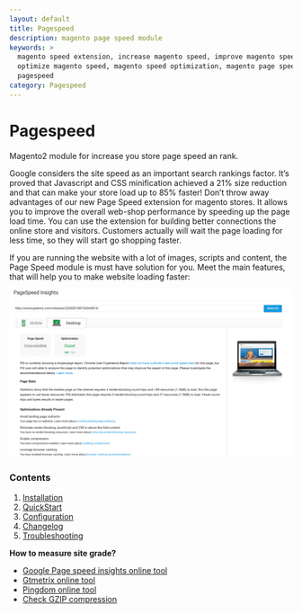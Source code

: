 ```yaml
---
layout: default
title: Pagespeed
description: magento page speed module
keywords: >
  magento speed extension, increase magento speed, improve magento speed,
  optimize magento speed, magento speed optimization, magento page speed module,
  pagespeed
category: Pagespeed
---
```


# Pagespeed

Magento2 module for increase you store page speed an rank.

Google considers the site speed as an important search rankings factor. It’s proved that Javascript and CSS minification achieved a 21% size reduction and that can make your store load up to 85% faster! Don’t throw away advantages of our new Page Speed extension for magento stores. It allows you to improve the overall web-shop performance by speeding up the page load time. You can use the extension for building better connections the online store and visitors. Customers actually will wait the page loading for less time, so they will start go shopping faster.

If you are running the website with a lot of images, scripts and content, the Page Speed module is must have solution for you. Meet the main features, that will help you to make website loading faster:

![Google insights](/images/m2/pagespeed/insight.png)

### Contents

1. [Installation](installation/)
2. [QuickStart](quickstart/)
3. [Configuration](configuration/)
4. [Changelog](changelog/)
5. [Troubleshooting](troubleshooting/)

**How to measure site grade?**

*   [Google Page speed insights online tool](https://developers.google.com/speed/pagespeed/insights)
*   [Gtmetrix online tool](http://gtmetrix.com)
*   [Pingdom online tool](http://tools.pingdom.com)
*   [Check GZIP compression](https://checkgzipcompression.com/)